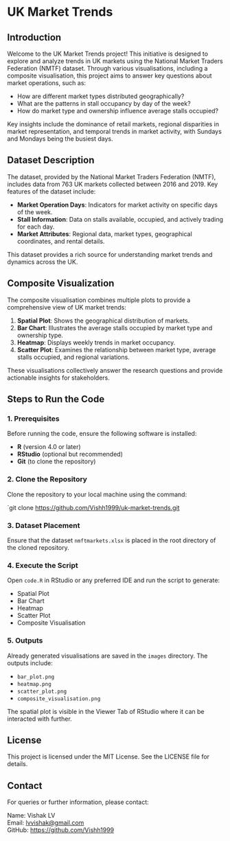 # UK Market Trends

## Introduction

Welcome to the UK Market Trends project! This initiative is designed to explore and analyze trends in UK markets using the National Market Traders Federation (NMTF) dataset. Through various visualisations, including a composite visualisation, this project aims to answer key questions about market operations, such as:
- How are different market types distributed geographically?
- What are the patterns in stall occupancy by day of the week?
- How do market type and ownership influence average stalls occupied?

Key insights include the dominance of retail markets, regional disparities in market representation, and temporal trends in market activity, with Sundays and Mondays being the busiest days.

## Dataset Description

The dataset, provided by the National Market Traders Federation (NMTF), includes data from 763 UK markets collected between 2016 and 2019. Key features of the dataset include:

- **Market Operation Days**: Indicators for market activity on specific days of the week.
- **Stall Information**: Data on stalls available, occupied, and actively trading for each day.
- **Market Attributes**: Regional data, market types, geographical coordinates, and rental details.

This dataset provides a rich source for understanding market trends and dynamics across the UK.

## Composite Visualization

The composite visualisation combines multiple plots to provide a comprehensive view of UK market trends:
1. **Spatial Plot**: Shows the geographical distribution of markets.
2. **Bar Chart**: Illustrates the average stalls occupied by market type and ownership type.
3. **Heatmap**: Displays weekly trends in market occupancy.
4. **Scatter Plot**: Examines the relationship between market type, average stalls occupied, and regional variations.

These visualisations collectively answer the research questions and provide actionable insights for stakeholders.

## Steps to Run the Code

### 1. Prerequisites
Before running the code, ensure the following software is installed:
- **R** (version 4.0 or later)
- **RStudio** (optional but recommended)
- **Git** (to clone the repository)

### 2. Clone the Repository
Clone the repository to your local machine using the command:

`git clone https://github.com/Vishh1999/uk-market-trends.git


### 3. Dataset Placement
Ensure that the dataset `nmftmarkets.xlsx` is placed in the root directory of the cloned repository.

### 4. Execute the Script
Open `code.R` in RStudio or any preferred IDE and run the script to generate:
- Spatial Plot
- Bar Chart
- Heatmap
- Scatter Plot
- Composite Visualisation

### 5. Outputs
Already generated visualisations are saved in the `images` directory. The outputs include:
- `bar_plot.png`
- `heatmap.png`
- `scatter_plot.png`
- `composite_visualisation.png`

The spatial plot is visible in the Viewer Tab of RStudio where it can be interacted with further.
## License

This project is licensed under the MIT License. See the LICENSE file for details.

## Contact

For queries or further information, please contact:

Name: Vishak LV\
Email: lvvishak@gmail.com\
GitHub: https://github.com/Vishh1999
